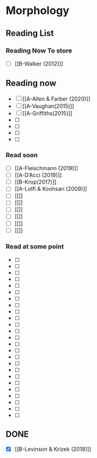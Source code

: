 # Morphology
## Reading List


### Reading Now To store
- [ ]  [[B-Walker (2012)]]

## Reading now
- [ ] [[A-Allen & Farber (2020)]]
- [ ] [[A-Vaughan(2015)]]
- [ ] [[A-Griffiths(2015)]]
- [ ] 
- [ ] 
- [ ] 
- [ ] 
### Read soon
- [ ] [[A-Fleischmann (2019)]]
- [ ] [[A-D’Acci (2019)]]
- [ ] [[B-Krop(2017)]]
- [ ] [[A-Lotfi & Koohsari (2009)]]
- [ ] [[]]
- [ ] [[]]
- [ ] [[]]
- [ ] [[]]
- [ ] [[]]
- [ ] [[]]
### Read at some point
- [ ] 
- [ ] 
- [ ] 
- [ ] 
- [ ] 
- [ ] 
- [ ] 
- [ ] 
- [ ] 
- [ ] 
- [ ] 
- [ ] 
- [ ] 
- [ ] 
- [ ] 
- [ ] 
- [ ] 
- [ ] 
- [ ] 
- [ ] 
- [ ] 
- [ ] 
- [ ] 
- [ ] 
- [ ] 

## DONE
- [x] [[B-Levinson & Krizek (2018)]]